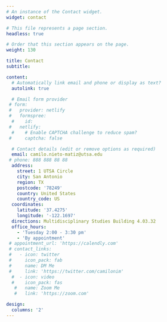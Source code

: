 ```yaml
---
# An instance of the Contact widget.
widget: contact

# This file represents a page section.
headless: true

# Order that this section appears on the page.
weight: 130

title: Contact
subtitle:

content:
  # Automatically link email and phone or display as text?
  autolink: true

  # Email form provider
 # form:
 #   provider: netlify
 #   formspree:
  #    id:
 #   netlify:
  #    # Enable CAPTCHA challenge to reduce spam?
 #     captcha: false

  # Contact details (edit or remove options as required)
  email: camilo.nieto-matiz@utsa.edu
 # phone: 888 888 88 88
  address:
    street: 1 UTSA Circle
    city: San Antonio
    region: TX
    postcode: '78249'
    country: United States
    country_code: US
  coordinates:
    latitude: '37.4275'
    longitude: '-122.1697'
  directions: Multidisciplinary Studies Building 4.03.32
  office_hours:
    - 'Tuesday 2:00 - 3:30 pm'
    - 'By appointment'
 # appointment_url: 'https://calendly.com'
 # contact_links:
 #   - icon: twitter
 #     icon_pack: fab
 #     name: DM Me
 #     link: 'https://twitter.com/camilonim'
  #  - icon: video
  #    icon_pack: fas
   #   name: Zoom Me
   #   link: 'https://zoom.com'

design:
  columns: '2'
---
```

